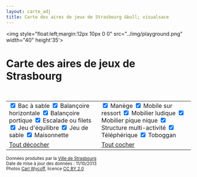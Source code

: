 ```yaml
---
layout: carte_adj
title: Carte des aires de jeux de Strasbourg &bull; visualsace
---
```

<img style="float:left;margin:12px 10px 0 0" src="../img/playground.png" width="40" height'35'>
<h1 class="playground">Carte des aires de jeux de Strasbourg</h1>   
<br/>

<form id="filters" name="filtres">
<!-- Utilisation d'une table pour faire du buzz -->
<table width="100%">
<tr>
<td width="50%">
<label class="checkbox checked"  for="BS">
<span class="icons"><span class="first-icon fui-checkbox-unchecked"></span><span class="second-icon fui-checkbox-checked"></span></span>
  <input type="checkbox" checked="checked" class="filter" name="filter" id="BS" value="BS" data-toggle="checkbox">
  Bac à sable
</label>
<label class="checkbox checked"  for="BH">
<span class="icons"><span class="first-icon fui-checkbox-unchecked"></span><span class="second-icon fui-checkbox-checked"></span></span>
  <input type="checkbox" checked="checked" class="filter" name="filter" id="BH" value="BH" data-toggle="checkbox">
  Balançoire horizontale
</label>
<label class="checkbox checked">
<span class="icons"><span class="first-icon fui-checkbox-unchecked"></span><span class="second-icon fui-checkbox-checked"></span></span>
  <input type="checkbox" checked="checked" class="filter" name="filter" id="BP" value="BP" data-toggle="checkbox">
  Balançoire portique
</label>
<label class="checkbox checked">
<span class="icons"><span class="first-icon fui-checkbox-unchecked"></span><span class="second-icon fui-checkbox-checked"></span></span>
  <input type="checkbox" checked="checked" class="filter" name="filter" id="EF" value="EF" data-toggle="checkbox">
  Escalade ou filets
</label>
<label class="checkbox checked">
<span class="icons"><span class="first-icon fui-checkbox-unchecked"></span><span class="second-icon fui-checkbox-checked"></span></span>
  <input type="checkbox" checked="checked" class="filter" name="filter" id="JE" value="JE" data-toggle="checkbox">
  Jeu d'équilibre
</label>
<label class="checkbox checked">
<span class="icons"><span class="first-icon fui-checkbox-unchecked"></span><span class="second-icon fui-checkbox-checked"></span></span>
  <input type="checkbox" checked="checked" class="filter" name="filter" id="JS" value="JS" data-toggle="checkbox">
  Jeu de sable
</label>
<label class="checkbox checked">
<span class="icons"><span class="first-icon fui-checkbox-unchecked"></span><span class="second-icon fui-checkbox-checked"></span></span>
  <input type="checkbox" checked="checked" class="filter" name="filter" id="MA" value="MA" data-toggle="checkbox">
  Maisonnette
</label>
</td>
<td width="50%">
<label class="checkbox checked">
<span class="icons"><span class="first-icon fui-checkbox-unchecked"></span><span class="second-icon fui-checkbox-checked"></span></span>
  <input type="checkbox" checked="checked" class="filter" name="filter" id="MN" value="MN" data-toggle="checkbox">
  Manège
</label>
<label class="checkbox checked">
<span class="icons"><span class="first-icon fui-checkbox-unchecked"></span><span class="second-icon fui-checkbox-checked"></span></span>
  <input type="checkbox" checked="checked" class="filter" name="filter" id="MSR" value="MSR" data-toggle="checkbox">
  Mobile sur ressort
</label>
<label class="checkbox checked">
<span class="icons"><span class="first-icon fui-checkbox-unchecked"></span><span class="second-icon fui-checkbox-checked"></span></span>
  <input type="checkbox" checked="checked" class="filter" name="filter" id="ML" value="ML" data-toggle="checkbox">
  Mobilier ludique
</label>
<label class="checkbox checked">
<span class="icons"><span class="first-icon fui-checkbox-unchecked"></span><span class="second-icon fui-checkbox-checked"></span></span>
  <input type="checkbox" checked="checked" class="filter" name="filter" id="MPN" value="MPN" data-toggle="checkbox">
  Mobilier pique nique
</label>
<label class="checkbox checked">
<span class="icons"><span class="first-icon fui-checkbox-unchecked"></span><span class="second-icon fui-checkbox-checked"></span></span>
  <input type="checkbox" checked="checked" class="filter" name="filter" id="SMA" value="SMA" data-toggle="checkbox">
  Structure multi-activité
</label>
<label class="checkbox checked">
<span class="icons"><span class="first-icon fui-checkbox-unchecked"></span><span class="second-icon fui-checkbox-checked"></span></span>
  <input type="checkbox" checked="checked" class="filter" name="filter" id="TE" value="TE" data-toggle="checkbox">
  Téléphérique
</label>
<label class="checkbox checked">
<span class="icons"><span class="first-icon fui-checkbox-unchecked"></span><span class="second-icon fui-checkbox-checked"></span></span>
  <input type="checkbox" checked="checked" class="filter" name="filter" id="TO" value="TO" data-toggle="checkbox">
  Toboggan
</label>	
</td>
</tr>
<tr>
<td><a onClick="javascript:checkAll('filtres', false);change(); return false;" href="#">Tout décocher</a></td>
<td><a onClick="javascript:checkAll('filtres', true);change(); return false;" href="#">Tout cocher</a></td>
</tr>
</table>
</form>

<p class="muted">
<small>
Données produites par la <a href="http://www.strasbourg.eu/web/strasbourg.eu/ma-situation/professionnel/open-data">Ville de Strasbourg</a><br/>
Date de mise à jour des données : 11/10/2013<br/>
Photos <a href="http://www.flickr.com/photos/carlwwycoff/" target="_blank">Carl Wycoff</a>, licence <a href="http://creativecommons.org/licenses/by/2.0/deed.fr" target="_blank">CC BY 2.0</a><br/>
</small>
</p>